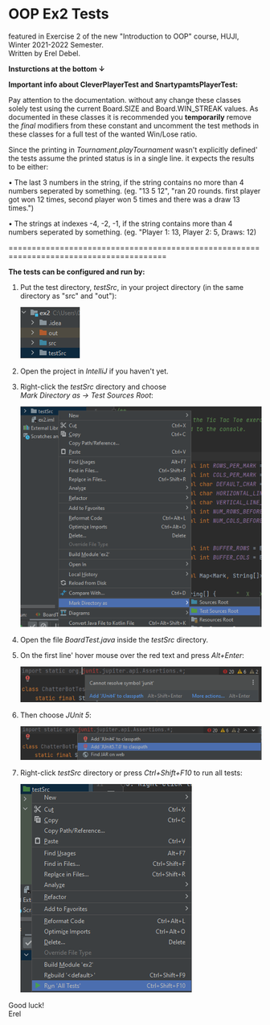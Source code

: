 # OOP Ex2 Tests
featured in Exercise 2 of the new "Introduction to OOP" course,
HUJI, Winter 2021-2022 Semester. \
Written by Erel Debel.

<B>Insturctions at the bottom ↓</B>

<B>Important info about CleverPlayerTest and SnartypamtsPlayerTest:</B>
	
Pay attention to the documentation. without any change these classes solely test using the current Board.SIZE and Board.WIN_STREAK values. As documented in these classes it is recommended you <B>temporarily</B> remove the _final_ modifiers from these constant and uncomment the test methods in these classes for a full test of the wanted Win/Lose ratio.
	
Since the printing in _Tournament.playTournament_ wasn't explicitly defined' the tests assume the printed status is in a single line. it expects the results to be either:

 • The last 3 numbers in the string, if the string contains no more than 4 numbers seperated by something. (eg. "13 5 12", "ran 20 rounds. first player got won 12 times, second player won 5 times and there was a draw 13 times.")

 • The strings at indexes -4, -2, -1, if the string contains more than 4 numbers seperated by something. (eg. "Player 1: 13, Player 2: 5, Draws: 12)
 
========================================================================================

<B>The tests can be configured and run by:</B>
1. Put the test directory, _testSrc_, in your project directory (in the same directory as "src" and "out"):

    ![img_1.png](screenshots/img_1.png)
	
2. Open the project in _IntelliJ_ if you haven't yet. 


3. Right-click the _testSrc_ directory and choose  
  _Mark Directory as -> Test Sources Root_:
  
	![img_2.png](screenshots/img_2.png)
  
4. Open the file _BoardTest.java_ inside the _testSrc_ directory.


5. On the first line' hover mouse over the red text and press _Alt+Enter_:
 
	![img_3.png](screenshots/img_3.png)

6. Then choose _JUnit 5_:
  
	![img_4.png](screenshots/img_4.png)
  
7. Right-click _testSrc_ directory or press _Ctrl+Shift+F10_ to run all tests:

	![img_5.png](screenshots/img_5.png)


Good luck!\
Erel
